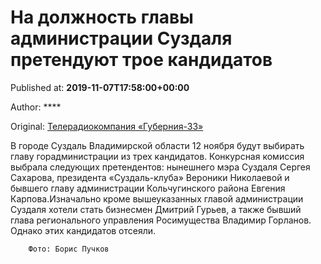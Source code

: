 
# На должность главы администрации Суздаля претендуют трое кандидатов

Published at: **2019-11-07T17:58:00+00:00**

Author: ****

Original: [Телерадиокомпания «Губерния-33»](http://trc33.ru/news/power/na-dolzhnost-glavy-administratsii-suzdalya-pretenduyut-troe-kandidatov/)

В городе Суздаль Владимирской области 12 ноября будут выбирать главу горадминистрации из трех кандидатов. Конкурсная комиссия выбрала следующих претендентов: нынешнего мэра Суздаля Сергея Сахарова, президента «Суздаль-клуба» Вероники Николаевой и бывшего главу администрации Кольчугинского района Евгения Карпова.Изначально кроме вышеуказанных главой администрации Суздаля хотели стать бизнесмен Дмитрий Гурьев, а также бывший глава регионального управления Росимущества Владимир Горланов. Однако этих кандидатов отсеяли.

        Фото: Борис Пучков
      
